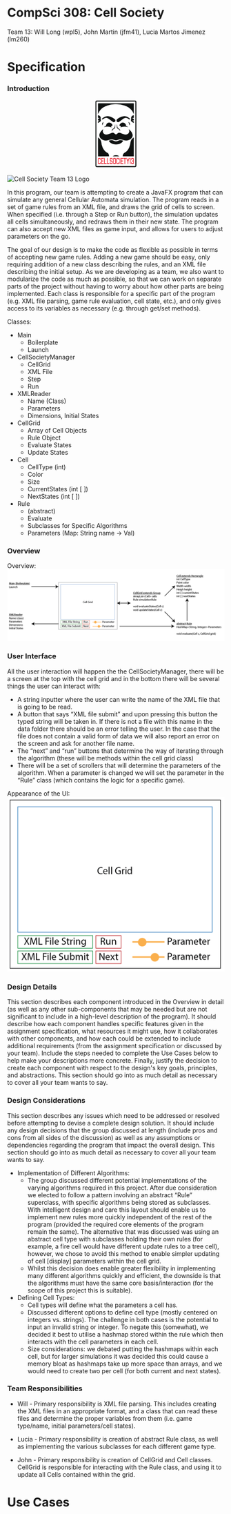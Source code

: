 CompSci 308: Cell Society
===================
Team 13: Will Long (wpl5), John Martin (jfm41), Lucia Martos Jimenez (lm260)

Specification
=============
### Introduction

<p align="center">
  <img src="Logo.png" alt="Cell Society Team 13 Logo" width = 100>
</p>


![Cell Society Team 13 Logo][logo]

[logo]: (Logo.png)

In this program, our team is attempting to create a JavaFX program that can simulate any general Cellular Automata simulation. The program reads in a set of game rules from an XML file, and draws the grid of cells to screen. When specified (i.e. through a Step or Run button), the simulation updates all cells simultaneously, and redraws them in their new state. The program can also accept new XML files as game input, and allows for users to adjust parameters on the go.

The goal of our design is to make the code as flexible as possible in terms of accepting new game rules. Adding a new game should be easy, only requiring addition of a new class describing the rules, and an XML file describing the initial setup. As we are developing as a team, we also want to modularize the code as much as possible, so that we can work on separate parts of the project without having to worry about how other parts are being implemented. Each class is responsible for a specific part of the program (e.g. XML file parsing, game rule evaluation, cell state, etc.), and only gives access to its variables as necessary (e.g. through get/set methods).

Classes:

* Main
	* Boilerplate
	* Launch
* CellSocietyManager
	* CellGrid
	* XML File
	* Step
	* Run
* XMLReader
	* Name (Class)
	* Parameters
	* Dimensions, Initial States
* CellGrid
	* Array of Cell Objects
	* Rule Object
	* Evaluate States
	* Update States
* Cell
	* CellType (int)
	* Color
	* Size
	* CurrentStates (int [ ])
	* NextStates (int [ ])
* Rule
	* (abstract)
	* Evaluate
	* Subclasses for Specific Algorithms
	* Parameters (Map: String name → Val)

### Overview
Overview:
![alt text][overview]

[overview]: overview.png "Overview"

### User Interface
All the user interaction will happen the the CellSocietyManager, there will be a screen at the top with the cell grid and in the bottom there will be several things the user can interact with:

* A string inputter where the user can write the name of the XML file that is going to be read.
* A button that says “XML file submit” and upon pressing this button the typed string will be taken in. If there is not a file with this name in the data folder there should be an error telling the user. In the case that the file does not contain a valid form of data we will also report an error on the screen and ask for another file name.
* The “next” and “run” buttons that determine the way of iterating through the algorithm (these will be methods within the cell grid class)
* There will be a set of scrollers that will determine the parameters of the algorithm. When a parameter is changed we will set the parameter in the “Rule” class (which contains the logic for a specific game). 

Appearance of the UI:
![alt text][userInt]

[userInt]: userInt.png "Intended User Interface"
### Design Details 
This section describes each component introduced in the Overview in detail (as well as any other sub-components that may be needed but are not significant to include in a high-level description of the program). It should describe how each component handles specific features given in the assignment specification, what resources it might use, how it collaborates with other components, and how each could be extended to include additional requirements (from the assignment specification or discussed by your team). Include the steps needed to complete the Use Cases below to help make your descriptions more concrete. Finally, justify the decision to create each component with respect to the design's key goals, principles, and abstractions. This section should go into as much detail as necessary to cover all your team wants to say.
### Design Considerations 
This section describes any issues which need to be addressed or resolved before attempting to devise a complete design solution. It should include any design decisions that the group discussed at length (include pros and cons from all sides of the discussion) as well as any assumptions or dependencies regarding the program that impact the overall design. This section should go into as much detail as necessary to cover all your team wants to say.

* Implementation of Different Algorithms:
	* The group discussed different potential implementations of the varying algorithms required in this project. After due consideration we elected to follow a pattern involving an abstract “Rule” superclass, with specific algorithms being stored as subclasses. With intelligent design and care this layout should enable us to implement new rules more quickly independent of the rest of the program (provided the required core elements of the program remain the same). The alternative that was discussed was using an abstract cell type with subclasses holding their own rules (for example, a fire cell would have different update rules to a tree cell), however, we chose to avoid this method to enable simpler updating of cell [display] parameters within the cell grid.
	* Whilst this decision does enable greater flexibility in implementing many different algorithms quickly and efficient, the downside is that the algorithms must have the same core basis/interaction (for the scope of this project this is suitable).
* Defining Cell Types:
	* Cell types will define what the parameters a cell has.
	* Discussed different options to define cell type (mostly centered on integers vs. strings). The challenge in both cases is the potential to input an invalid string or integer. To negate this (somewhat), we decided it best to utilise a hashmap stored within the rule which then interacts with the cell parameters in each cell.
	* Size considerations: we debated putting the hashmaps within each cell, but for larger simulations it was decided this could cause a memory bloat as hashmaps take up more space than arrays, and we would need to create two per cell (for both current and next states).

### Team Responsibilities
* Will - Primary responsibility is XML file parsing. This includes creating the XML files in an appropriate format, and a class that can read these files and determine the proper variables from them (i.e. game type/name, initial parameters/cell states).

* Lucia - Primary responsibility is creation of abstract Rule class, as well as implementing the various subclasses for each different game type.

* John - Primary responsibility is creation of CellGrid and Cell classes. CellGrid is responsible for interacting with the Rule class, and using it to update all Cells contained within the grid.



Use Cases
=========
